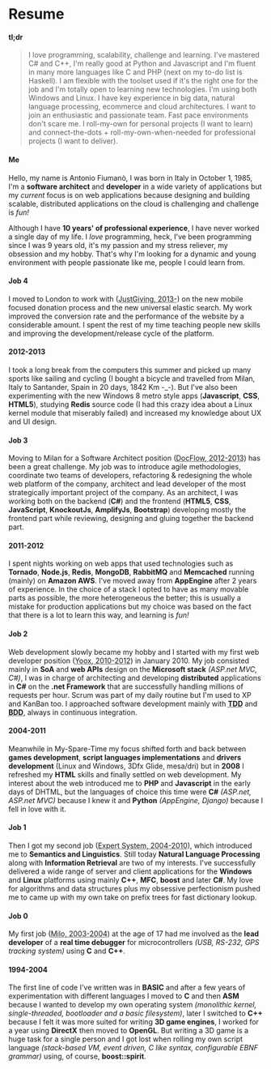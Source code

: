 # Resume #

#### tl;dr ####

> I love programming, scalability, challenge and learning.
> I've mastered C# and C++, I'm really good at Python and Javascript and I'm fluent in many more languages like C and PHP (next on my to-do list is Haskell).
> I am flexible with the toolset used if it's the right one for the job and I'm totally open to learning new technologies.
> I'm using both Windows and Linux.
> I have key experience in big data, natural language processing, ecommerce and cloud architectures.
> I want to join an enthusiastic and passionate team.
> Fast pace environments don't scare me.
> I roll-my-own for personal projects (I want to learn) and connect-the-dots + roll-my-own-when-needed for professional projects (I want to deliver).

#### Me ####

Hello, my name is Antonio Fiumanò, I was born in Italy in October 1, 1985, I'm a **software architect** and **developer** in a wide variety of applications but my *current* focus is on web applications because designing and building scalable, distributed applications on the cloud is challenging and challenge is *fun!*

Although I have **10 years' of professional experience**, I have never worked a single day of my life.
I *love* programming, heck, I've been programming since I was 9 years old, it's my passion and my stress reliever, my obsession and my hobby.
That's why I'm looking for a dynamic and young environment with people passionate like me, people I could learn from.

#### Job 4 ####

I moved to London to work with (<abbr title="JustGiving, London, United Kingdom">JustGiving, 2013-</abbr>) on the new mobile focused donation process and the new universal elastic search. My work improved the conversion rate and the performance of the website by a considerable amount. I spent the rest of my time teaching people new skills and improving the development/release cycle of the platform.

#### 2012-2013 ####
I took a long break from the computers this summer and picked up many sports like sailing and cycling (I bought a bicycle and travelled from Milan, Italy to Santander, Spain in 20 days, 1842 Km -_-). But I've also been experimenting with the new Windows 8 metro style apps (**Javascript**, **CSS**, **HTML5**), studying **Redis** source code (I had this crazy idea about a Linux kernel module that miserably failed) and increased my knowledge about UX and UI design.

#### Job 3 ####

Moving to Milan for a Software Architect position (<abbr title="DocFlow S.p.a., Milano, Italy">DocFlow, 2012-2013</abbr>) has been a great challenge. My job was to introduce agile methodologies, coordinate two teams of developers, refactoring & redesigning the whole web platform of the company, architect and lead developer of the most strategically important project of the company. As an architect, I was working both on the backend (**C#**) and the frontend (**HTML5**, **CSS**, **JavaScript**, **KnockoutJs**, **AmplifyJs**, **Bootstrap**) developing mostly the frontend part while reviewing, designing and gluing together the backend part.

#### 2011-2012 ####

I spent nights working on web apps that used technologies such as **Tornado**, **Node.js**, **Redis**, **MongoDB**, **RabbitMQ** and **Memcached** running (mainly) on **Amazon AWS**.
I've moved away from **AppEngine** after 2 years of experience.
In the choice of a stack I opted to have as many movable parts as possible, the more heterogeneous the better; this is usually a mistake for production applications but my choice was based on the fact that there is a lot to learn this way, and learning is *fun!*

#### Job 2 ####

Web development slowly became my hobby and I started with my first web developer position (<abbr title="Yoox S.p.a., Bologna, Italy">Yoox, 2010-2012</abbr>) in January 2010.
My job consisted mainly in **SoA** and **web APIs** design on the **Microsoft stack** <dfn>(ASP.net MVC, C#)</dfn>, I was in charge of architecting and developing **distributed** applications in **C#** on the **.net Framework** that are successfully handling millions of requests per hour.
Scrum was part of my daily routine but I'm used to XP and KanBan too.
I approached software development mainly with **<acronym title="Test Driven Development">TDD</acronym>** and **<acronym title="Behavior Driven Development">BDD</acronym>**, always in continuous integration.

#### 2004-2011 ####

Meanwhile in My-Spare-Time my focus shifted forth and back between **games development**, **script languages implementations** and **drivers development** (Linux and Windows, 3Dfx Glide, mesa/dri) but in **2008** I refreshed my **HTML** skills and finally settled on web development.
My interest about the web introduced me to **PHP** and **Javascript** in the early days of DHTML, but the languages of choice this time were **C#** <dfn>(ASP.net, ASP.net MVC)</dfn> because I knew it and **Python** <dfn>(AppEngine, Django)</dfn> because I fell in love with it.

#### Job 1 ####

Then I got my second job (<abbr title="Expert System S.p.a., Modena, Italy">Expert System, 2004-2010</abbr>), which introduced me to **Semantics and Linguistics**.
Still today **Natural Language Processing** along with **Information Retrieval** are two of my interests.
I've successfully delivered a wide range of server and client applications for the **Windows** and **Linux** platforms using mainly **C++**, **MFC**, **boost** and later **C#**.
My love for algorithms and data structures plus my obsessive perfectionism pushed me to came up with my own take on prefix trees for fast dictionary lookup.

#### Job 0 ####

My first job (<abbr title="Milo S.a.s, Modena, Italy">Milo, 2003-2004</abbr>) at the age of 17 had me involved as the **lead developer** of a **real time debugger** for microcontrollers <dfn>(USB, RS-232, GPS tracking system)</dfn> using **C** and **C++**.

#### 1994-2004 ####

The first line of code I've written was in **BASIC** and after a few years of experimentation with different languages I moved to **C** and then **ASM** because I wanted to develop my own operating system <dfn>(monolithic kernel, single-threaded, bootloader and a basic filesystem)</dfn>, later I switched to **C++** because I felt it was more suited for writing **3D game engines**, I worked for a year using **DirectX** then moved to **OpenGL**.
But writing a 3D game is a huge task for a single person and I got lost when rolling my own script language <dfn>(stack-based VM, event driven, C like syntax, configurable EBNF grammar)</dfn> using, of course, **boost::spirit**.
